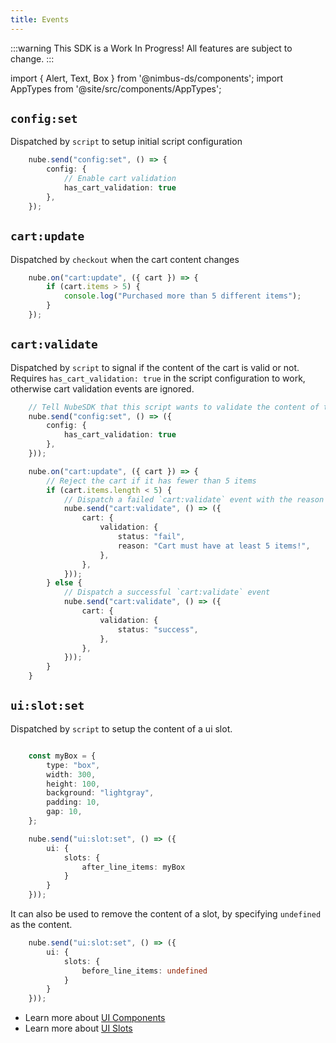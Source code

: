 ```yaml
---
title: Events
---
```


:::warning
This SDK is a Work In Progress! All features are subject to change.
:::

import { Alert, Text, Box } from '@nimbus-ds/components';
import AppTypes from '@site/src/components/AppTypes';

## `config:set`

Dispatched by `script` to setup initial script configuration

```typescript title="Example"
    nube.send("config:set", () => {
		config: {
            // Enable cart validation
			has_cart_validation: true
		},
    });
```

## `cart:update`

Dispatched by `checkout` when the cart content changes

```typescript title="Example"
    nube.on("cart:update", ({ cart }) => {
        if (cart.items > 5) {
            console.log("Purchased more than 5 different items");
        }
    });
```


## `cart:validate`

Dispatched by `script` to signal if the content of the cart is valid or not. Requires `has_cart_validation: true` in the script configuration to work, otherwise cart validation events are ignored.

```typescript title="Example"
    // Tell NubeSDK that this script wants to validate the content of the cart
    nube.send("config:set", () => ({
        config: {
            has_cart_validation: true
        },
    }));

    nube.on("cart:update", ({ cart }) => {
        // Reject the cart if it has fewer than 5 items
        if (cart.items.length < 5) {
            // Dispatch a failed `cart:validate` event with the reason why it failed to validate
            nube.send("cart:validate", () => ({
                cart: {
                    validation: {
                        status: "fail",
                        reason: "Cart must have at least 5 items!",
                    },
                },
            }));
        } else {
            // Dispatch a successful `cart:validate` event
            nube.send("cart:validate", () => ({
                cart: {
                    validation: {
                        status: "success",
                    },
                },
            }));
        }
    }
```

## `ui:slot:set`

Dispatched by `script` to setup the content of a ui slot.

```typescript title="Example"

    const myBox = {
        type: "box",
        width: 300,
        height: 100,
        background: "lightgray",
        padding: 10,
        gap: 10,
    };

    nube.send("ui:slot:set", () => ({
		ui: {
			slots: {
				after_line_items: myBox
			}
		}
	}));
```

It can also be used to remove the content of a slot, by specifying `undefined` as the content.

```typescript title="Example"
    nube.send("ui:slot:set", () => ({
		ui: {
			slots: {
				before_line_items: undefined
			}
		}
	}));
```

- Learn more about [UI Components](./ui-components)
- Learn more about [UI Slots](./ui-slots)
